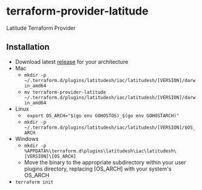 # terraform-provider-latitude
Latitude Terraform Provider


## Installation
- Download latest [release](https://github.com/maxihost/terraform-provider-latitudesh/releases) for your architecture
- Mac
  - `mkdir -p ~/.terraform.d/plugins/latitudesh/iac/latitudesh/[VERSION]/darwin_amd64` 
  - `mv terraform-provider-latitude ~/.terraform.d/plugins/latitudesh/iac/latitudesh/[VERSION]/darwin_amd64`
- Linux
  - ` export OS_ARCH="$(go env GOHOSTOS)_$(go env GOHOSTARCH)"`
  - `mkdir -p ~/.terraform.d/plugins/latitudesh/iac/latitudesh/[VERSION]/$OS_ARCH`
- Windows
  - `mkdir -p %APPDATA%\terraform.d\plugins\latitudesh\iac\latitudesh\[VERSION]\[OS_ARCH]`
  - Move the binary to the appropriate subdirectory within your user plugins directory, replacing [OS_ARCH] with your system's OS_ARCH
- `terraform init` 

